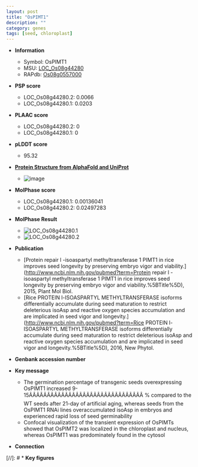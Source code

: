 ```yaml
---
layout: post
title: "OsPIMT1"
description: ""
category: genes
tags: [seed, chloroplast]
---
```


* **Information**  
    + Symbol: OsPIMT1  
    + MSU: [LOC_Os08g44280](http://rice.plantbiology.msu.edu/cgi-bin/ORF_infopage.cgi?orf=LOC_Os08g44280)  
    + RAPdb: [Os08g0557000](http://rapdb.dna.affrc.go.jp/viewer/gbrowse_details/irgsp1?name=Os08g0557000)  

* **PSP score**  
    + LOC_Os08g44280.2: 0.0066 
    + LOC_Os08g44280.1: 0.0203 

* **PLAAC score**  
    + LOC_Os08g44280.2: 0 
    + LOC_Os08g44280.1: 0 

* **pLDDT score**
    + 95.32

* **[Protein Structure from AlphaFold and UniProt](https://www.uniprot.org/uniprotkb/Q6ZJ17/entry#structure)**
    + ![image](https://ricepsp.github.io/images/Q6/AF-Q6ZJ17-F1.png)

* **MolPhase score**
    + LOC_Os08g44280.1: 0.00136041
    + LOC_Os08g44280.2: 0.02497283

* **MolPhase Result**
    + ![LOC_Os08g44280.1](https://304243504.github.io/Pictures/LOC_Os08g/LOC_Os08g44280.1.png)
    + ![LOC_Os08g44280.2](https://304243504.github.io/Pictures/LOC_Os08g/LOC_Os08g44280.2.png)

* **Publication**  
    + [Protein repair l -isoaspartyl methyltransferase 1 PIMT1 in rice improves seed longevity by preserving embryo vigor and viability.](http://www.ncbi.nlm.nih.gov/pubmed?term=Protein repair l -isoaspartyl methyltransferase 1 PIMT1 in rice improves seed longevity by preserving embryo vigor and viability.%5BTitle%5D), 2015, Plant Mol Biol.
    + [Rice PROTEIN l-ISOASPARTYL METHYLTRANSFERASE isoforms differentially accumulate during seed maturation to restrict deleterious isoAsp and reactive oxygen species accumulation and are implicated in seed vigor and longevity.](http://www.ncbi.nlm.nih.gov/pubmed?term=Rice PROTEIN l-ISOASPARTYL METHYLTRANSFERASE isoforms differentially accumulate during seed maturation to restrict deleterious isoAsp and reactive oxygen species accumulation and are implicated in seed vigor and longevity.%5BTitle%5D), 2016, New Phytol.

* **Genbank accession number**  

* **Key message**  
    + The germination percentage of transgenic seeds overexpressing OsPIMT1 increased 9-15ÃÂÃÂÃÂÃÂÃÂÃÂÃÂÃÂÃÂÃÂÃÂÃÂÃÂÃÂÃÂÃÂ % compared to the WT seeds after 21-day of artificial aging, whereas seeds from the OsPIMT1 RNAi lines overaccumulated isoAsp in embryos and experienced rapid loss of seed germinability
    + Confocal visualization of the transient expression of OsPIMTs showed that OsPIMT2 was localized in the chloroplast and nucleus, whereas OsPIMT1 was predominately found in the cytosol

* **Connection**  

[//]: # * **Key figures**  


